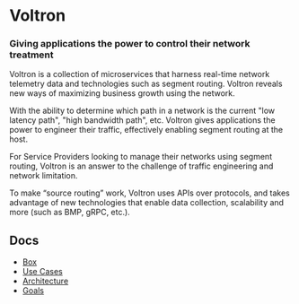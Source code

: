 # Voltron
### Giving applications the power to control their network treatment

Voltron is a collection of microservices that harness real-time network telemetry data and technologies such as segment routing. Voltron reveals new ways of maximizing business growth using the network.

With the ability to determine which path in a network is the current "low latency path", "high bandwidth path", etc. Voltron gives applications the power to engineer their traffic, effectively enabling segment routing at the host.  

For Service Providers looking to manage their networks using segment routing, Voltron is an answer to the challenge of traffic engineering and network limitation. 

To make “source routing” work, Voltron uses APIs over protocols, and takes advantage of new technologies that enable data collection, scalability and more (such as BMP, gRPC, etc.).



## Docs
- [Box](https://cisco.app.box.com/folder/38743843899)
- [Use Cases](https://cisco.box.com/s/pgen6sr6kkwujhjwf7yexcz31ete7hja)
- [Architecture](https://cisco.box.com/s/osez7y3yjq1w25qzxnpyfdomwspa6rie)
- [Goals](https://cisco.box.com/s/0pa6q4uuz69yd9xq3rg5y3hoqls7f62w)
